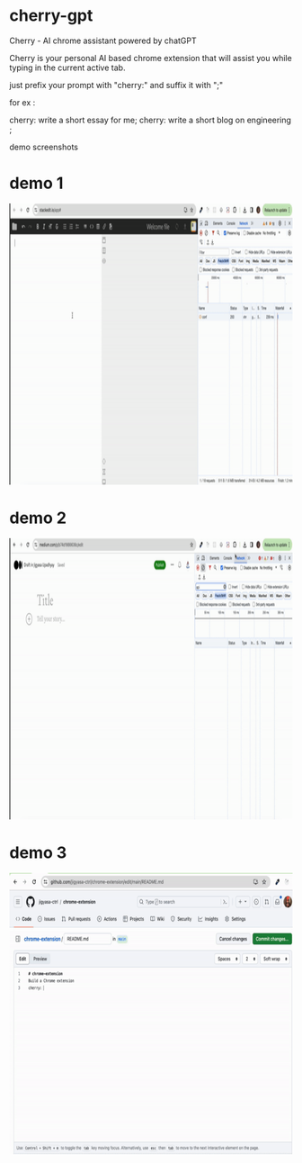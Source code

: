 # cherry-gpt
Cherry - AI chrome assistant powered by chatGPT

Cherry is your personal AI based chrome extension that will assist you while typing in the current active tab.

just prefix your prompt with "cherry:" and suffix it with ";"

for ex :

cherry: write a short essay for me;
cherry: write a short blog on engineering ;

demo screenshots 

# demo 1

<img src="./slackedit.gif" width=800 height=500 />

# demo 2 
<img src="./medium.gif" width=800 height=500 />

# demo 3 
<img src="./github.gif" width=800 height=500 />

